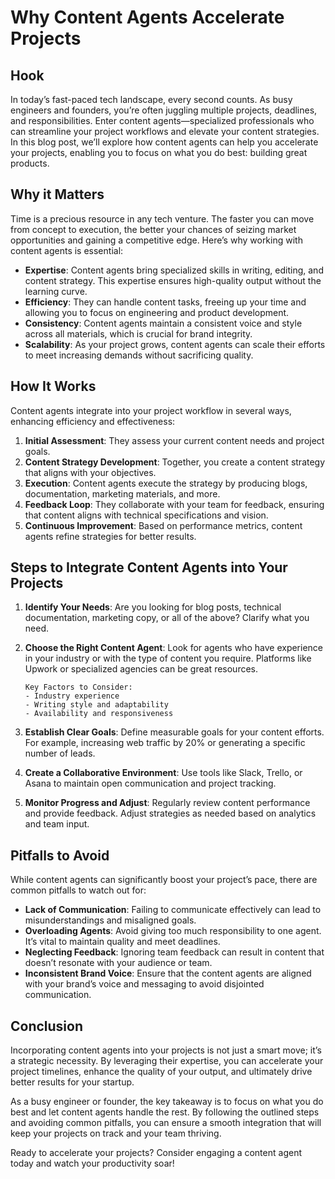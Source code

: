 # Why Content Agents Accelerate Projects

## Hook

In today’s fast-paced tech landscape, every second counts. As busy engineers and founders, you’re often juggling multiple projects, deadlines, and responsibilities. Enter content agents—specialized professionals who can streamline your project workflows and elevate your content strategies. In this blog post, we’ll explore how content agents can help you accelerate your projects, enabling you to focus on what you do best: building great products.

## Why it Matters

Time is a precious resource in any tech venture. The faster you can move from concept to execution, the better your chances of seizing market opportunities and gaining a competitive edge. Here’s why working with content agents is essential:

- **Expertise**: Content agents bring specialized skills in writing, editing, and content strategy. This expertise ensures high-quality output without the learning curve.
- **Efficiency**: They can handle content tasks, freeing up your time and allowing you to focus on engineering and product development.
- **Consistency**: Content agents maintain a consistent voice and style across all materials, which is crucial for brand integrity.
- **Scalability**: As your project grows, content agents can scale their efforts to meet increasing demands without sacrificing quality.

## How It Works

Content agents integrate into your project workflow in several ways, enhancing efficiency and effectiveness:

1. **Initial Assessment**: They assess your current content needs and project goals.
2. **Content Strategy Development**: Together, you create a content strategy that aligns with your objectives.
3. **Execution**: Content agents execute the strategy by producing blogs, documentation, marketing materials, and more.
4. **Feedback Loop**: They collaborate with your team for feedback, ensuring that content aligns with technical specifications and vision.
5. **Continuous Improvement**: Based on performance metrics, content agents refine strategies for better results.

## Steps to Integrate Content Agents into Your Projects

1. **Identify Your Needs**: Are you looking for blog posts, technical documentation, marketing copy, or all of the above? Clarify what you need.
   
2. **Choose the Right Content Agent**: Look for agents who have experience in your industry or with the type of content you require. Platforms like Upwork or specialized agencies can be great resources.

   ```plaintext
   Key Factors to Consider:
   - Industry experience
   - Writing style and adaptability
   - Availability and responsiveness
   ```

3. **Establish Clear Goals**: Define measurable goals for your content efforts. For example, increasing web traffic by 20% or generating a specific number of leads.

4. **Create a Collaborative Environment**: Use tools like Slack, Trello, or Asana to maintain open communication and project tracking.

5. **Monitor Progress and Adjust**: Regularly review content performance and provide feedback. Adjust strategies as needed based on analytics and team input.

## Pitfalls to Avoid

While content agents can significantly boost your project’s pace, there are common pitfalls to watch out for:

- **Lack of Communication**: Failing to communicate effectively can lead to misunderstandings and misaligned goals.
- **Overloading Agents**: Avoid giving too much responsibility to one agent. It’s vital to maintain quality and meet deadlines.
- **Neglecting Feedback**: Ignoring team feedback can result in content that doesn’t resonate with your audience or team.
- **Inconsistent Brand Voice**: Ensure that the content agents are aligned with your brand’s voice and messaging to avoid disjointed communication.

## Conclusion

Incorporating content agents into your projects is not just a smart move; it’s a strategic necessity. By leveraging their expertise, you can accelerate your project timelines, enhance the quality of your output, and ultimately drive better results for your startup. 

As a busy engineer or founder, the key takeaway is to focus on what you do best and let content agents handle the rest. By following the outlined steps and avoiding common pitfalls, you can ensure a smooth integration that will keep your projects on track and your team thriving. 

Ready to accelerate your projects? Consider engaging a content agent today and watch your productivity soar!